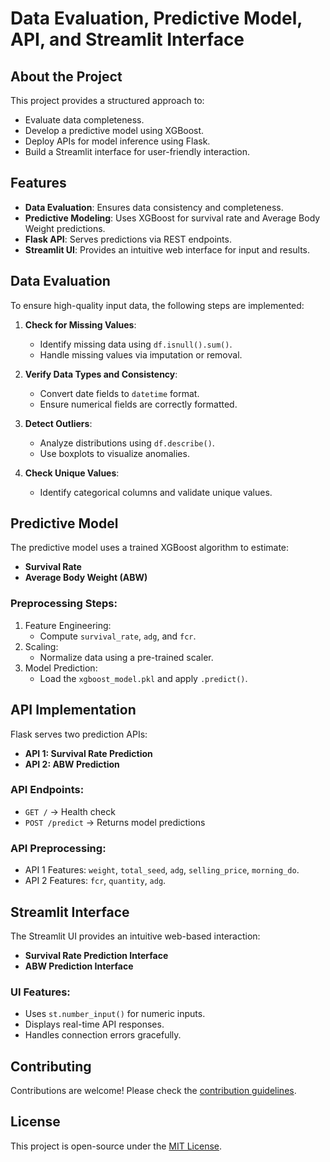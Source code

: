 # Data Evaluation, Predictive Model, API, and Streamlit Interface

## About the Project

This project provides a structured approach to:
- Evaluate data completeness.
- Develop a predictive model using XGBoost.
- Deploy APIs for model inference using Flask.
- Build a Streamlit interface for user-friendly interaction.

## Features

- **Data Evaluation**: Ensures data consistency and completeness.
- **Predictive Modeling**: Uses XGBoost for survival rate and Average Body Weight predictions.
- **Flask API**: Serves predictions via REST endpoints.
- **Streamlit UI**: Provides an intuitive web interface for input and results.

## Data Evaluation

To ensure high-quality input data, the following steps are implemented:

1. **Check for Missing Values**:
   - Identify missing data using `df.isnull().sum()`.
   - Handle missing values via imputation or removal.

2. **Verify Data Types and Consistency**:
   - Convert date fields to `datetime` format.
   - Ensure numerical fields are correctly formatted.

3. **Detect Outliers**:
   - Analyze distributions using `df.describe()`.
   - Use boxplots to visualize anomalies.

4. **Check Unique Values**:
   - Identify categorical columns and validate unique values.

## Predictive Model

The predictive model uses a trained XGBoost algorithm to estimate:

- **Survival Rate**
- **Average Body Weight (ABW)**

### Preprocessing Steps:
1. Feature Engineering:
   - Compute `survival_rate`, `adg`, and `fcr`.
2. Scaling:
   - Normalize data using a pre-trained scaler.
3. Model Prediction:
   - Load the `xgboost_model.pkl` and apply `.predict()`.

## API Implementation

Flask serves two prediction APIs:

- **API 1: Survival Rate Prediction**
- **API 2: ABW Prediction**

### API Endpoints:
- `GET /` → Health check
- `POST /predict` → Returns model predictions

### API Preprocessing:
- API 1 Features: `weight`, `total_seed`, `adg`, `selling_price`, `morning_do`.
- API 2 Features: `fcr`, `quantity`, `adg`.

## Streamlit Interface

The Streamlit UI provides an intuitive web-based interaction:

- **Survival Rate Prediction Interface**
- **ABW Prediction Interface**

### UI Features:
- Uses `st.number_input()` for numeric inputs.
- Displays real-time API responses.
- Handles connection errors gracefully.

## Contributing

Contributions are welcome! Please check the [contribution guidelines](https://github.com/your-repo/contribute).

## License

This project is open-source under the [MIT License](https://opensource.org/licenses/MIT).

